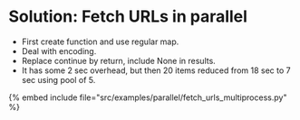 # Solution: Fetch URLs in parallel

* First create function and use regular map.
* Deal with encoding.
* Replace continue by return, include None in results.
* It has some 2 sec overhead, but then 20 items reduced from 18 sec to 7 sec using pool of 5.

{% embed include file="src/examples/parallel/fetch_urls_multiprocess.py" %}


